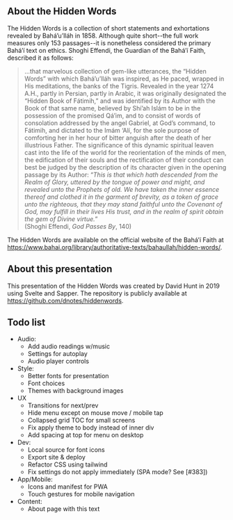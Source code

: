 ## About the Hidden Words

The Hidden Words is a collection of short statements and exhortations revealed by Bahá’u’lláh in 1858. Although quite short--the full work measures only 153 passages--it is nonetheless considered the primary Bahá’í text on ethics. Shoghi Effendi, the Guardian of the Bahá’í Faith, described it as follows:

> ...that marvelous collection of gem-like utterances, the “Hidden Words” with which Bahá’u’lláh was inspired, as He paced, wrapped in His meditations, the banks of the Tigris. Revealed in the year 1274 A.H., partly in Persian, partly in Arabic, it was originally designated the “Hidden Book of Fátimih,” and was identified by its Author with the Book of that same name, believed by Shí’ah Islám to be in the possession of the promised Qá’im, and to consist of words of consolation addressed by the angel Gabriel, at God’s command, to Fátimih, and dictated to the Imám ‘Alí, for the sole purpose of comforting her in her hour of bitter anguish after the death of her illustrious Father. The significance of this dynamic spiritual leaven cast into the life of the world for the reorientation of the minds of men, the edification of their souls and the rectification of their conduct can best be judged by the description of its character given in the opening passage by its Author: “_This is that which hath descended from the Realm of Glory, uttered by the tongue of power and might, and revealed unto the Prophets of old. We have taken the inner essence thereof and clothed it in the garment of brevity, as a token of grace unto the righteous, that they may stand faithful unto the Covenant of God, may fulfill in their lives His trust, and in the realm of spirit obtain the gem of Divine virtue._”  
(Shoghi Effendi, _God Passes By_, 140)

The Hidden Words are available on the official website of the Bahá’í Faith at https://www.bahai.org/library/authoritative-texts/bahaullah/hidden-words/.

## About this presentation

This presentation of the Hidden Words was created by David Hunt in 2019 using Svelte and Sapper. The repository is publicly available at https://github.com/dnotes/hiddenwords.

## Todo list

  * Audio:
    * Add audio readings w/music
    * Settings for autoplay
    * Audio player controls
  * Style:
    * Better fonts for presentation
    * Font choices
    * Themes with background images
  * UX
    * Transitions for next/prev
    * Hide menu except on mouse move / mobile tap
    * Collapsed grid TOC for small screens
    * Fix apply theme to body instead of inner div
    * Add spacing at top for menu on desktop
  * Dev:
    * Local source for font icons
    * Export site & deploy
    * Refactor CSS using tailwind
    * Fix settings do not apply immediately (SPA mode? See [#383])
  * App/Mobile:
    * Icons and manifest for PWA
    * Touch gestures for mobile navigation
  * Content:
    * About page with this text